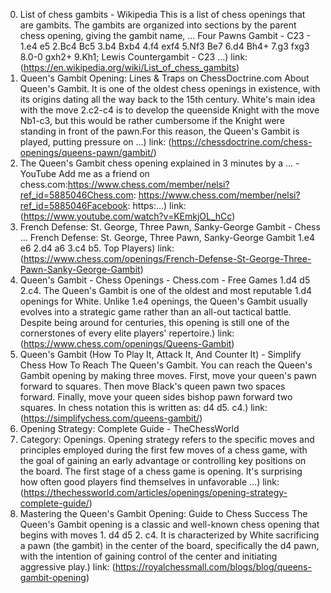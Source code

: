 ---
---
0. List of chess gambits - Wikipedia
This is a list of chess openings that are gambits. The gambits are organized into sections by the parent chess opening, giving the gambit name, ... Four Pawns Gambit - C23 - 1.e4 e5 2.Bc4 Bc5 3.b4 Bxb4 4.f4 exf4 5.Nf3 Be7 6.d4 Bh4+ 7.g3 fxg3 8.0-0 gxh2+ 9.Kh1; Lewis Countergambit - C23 ...)
link: (https://en.wikipedia.org/wiki/List_of_chess_gambits)
1. Queen's Gambit Opening: Lines & Traps on ChessDoctrine.com
About Queen's Gambit. It is one of the oldest chess openings in existence, with its origins dating all the way back to the 15th century. White's main idea with the move 2.c2-c4 is to develop the queenside Knight with the move Nb1-c3, but this would be rather cumbersome if the Knight were standing in front of the pawn.For this reason, the Queen's Gambit is played, putting pressure on ...)
link: (https://chessdoctrine.com/chess-openings/queens-pawn/gambit/)
2. The Queen's Gambit chess opening explained in 3 minutes by a ... - YouTube
Add me as a friend on chess.com:https://www.chess.com/member/nelsi?ref_id=5885046Chess.com: https://www.chess.com/member/nelsi?ref_id=5885046Facebook: https:...)
link: (https://www.youtube.com/watch?v=KEmkjOL_hCc)
3. French Defense: St. George, Three Pawn, Sanky-George Gambit - Chess ...
French Defense: St. George, Three Pawn, Sanky-George Gambit 1.e4 e6 2.d4 a6 3.c4 b5. Top Players)
link: (https://www.chess.com/openings/French-Defense-St-George-Three-Pawn-Sanky-George-Gambit)
4. Queen's Gambit - Chess Openings - Chess.com - Free Games
1.d4 d5 2.c4. The Queen's Gambit is one of the oldest and most reputable 1.d4 openings for White. Unlike 1.e4 openings, the Queen's Gambit usually evolves into a strategic game rather than an all-out tactical battle. Despite being around for centuries, this opening is still one of the cornerstones of every elite players' repertoire.)
link: (https://www.chess.com/openings/Queens-Gambit)
5. Queen's Gambit (How To Play It, Attack It, And Counter It) - Simplify Chess
How To Reach The Queen's Gambit. You can reach the Queen's Gambit opening by making three moves. First, move your queen's pawn forward to squares. Then move Black's queen pawn two spaces forward. Finally, move your queen sides bishop pawn forward two squares. In chess notation this is written as: d4 d5. c4.)
link: (https://simplifychess.com/queens-gambit/)
6. Opening Strategy: Complete Guide - TheChessWorld
1. Category: Openings. Opening strategy refers to the specific moves and principles employed during the first few moves of a chess game, with the goal of gaining an early advantage or controlling key positions on the board. The first stage of a chess game is opening. It's surprising how often good players find themselves in unfavorable ...)
link: (https://thechessworld.com/articles/openings/opening-strategy-complete-guide/)
7. Mastering the Queen's Gambit Opening: Guide to Chess Success
The Queen's Gambit opening is a classic and well-known chess opening that begins with moves 1. d4 d5 2. c4. It is characterized by White sacrificing a pawn (the gambit) in the center of the board, specifically the d4 pawn, with the intention of gaining control of the center and initiating aggressive play.)
link: (https://royalchessmall.com/blogs/blog/queens-gambit-opening)
